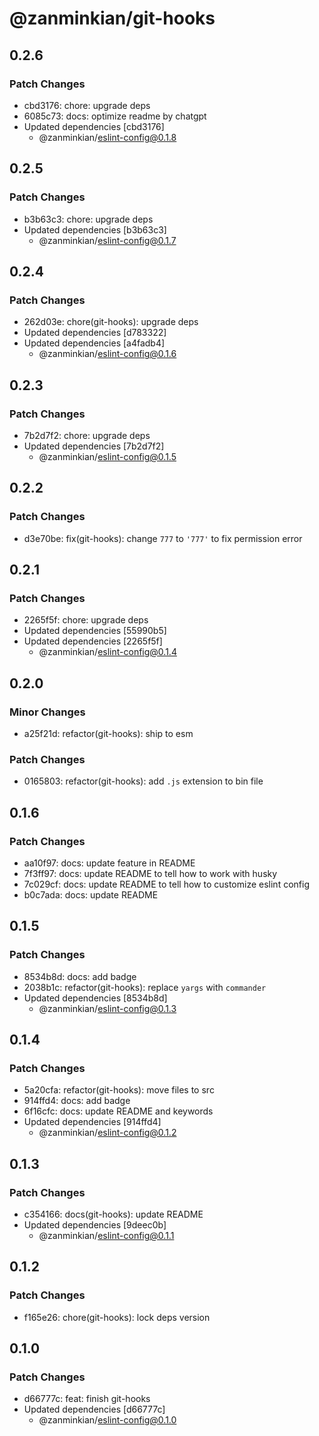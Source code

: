 # @zanminkian/git-hooks

## 0.2.6

### Patch Changes

- cbd3176: chore: upgrade deps
- 6085c73: docs: optimize readme by chatgpt
- Updated dependencies [cbd3176]
  - @zanminkian/eslint-config@0.1.8

## 0.2.5

### Patch Changes

- b3b63c3: chore: upgrade deps
- Updated dependencies [b3b63c3]
  - @zanminkian/eslint-config@0.1.7

## 0.2.4

### Patch Changes

- 262d03e: chore(git-hooks): upgrade deps
- Updated dependencies [d783322]
- Updated dependencies [a4fadb4]
  - @zanminkian/eslint-config@0.1.6

## 0.2.3

### Patch Changes

- 7b2d7f2: chore: upgrade deps
- Updated dependencies [7b2d7f2]
  - @zanminkian/eslint-config@0.1.5

## 0.2.2

### Patch Changes

- d3e70be: fix(git-hooks): change `777` to `'777'` to fix permission error

## 0.2.1

### Patch Changes

- 2265f5f: chore: upgrade deps
- Updated dependencies [55990b5]
- Updated dependencies [2265f5f]
  - @zanminkian/eslint-config@0.1.4

## 0.2.0

### Minor Changes

- a25f21d: refactor(git-hooks): ship to esm

### Patch Changes

- 0165803: refactor(git-hooks): add `.js` extension to bin file

## 0.1.6

### Patch Changes

- aa10f97: docs: update feature in README
- 7f3ff97: docs: update README to tell how to work with husky
- 7c029cf: docs: update README to tell how to customize eslint config
- b0c7ada: docs: update README

## 0.1.5

### Patch Changes

- 8534b8d: docs: add badge
- 2038b1c: refactor(git-hooks): replace `yargs` with `commander`
- Updated dependencies [8534b8d]
  - @zanminkian/eslint-config@0.1.3

## 0.1.4

### Patch Changes

- 5a20cfa: refactor(git-hooks): move files to src
- 914ffd4: docs: add badge
- 6f16cfc: docs: update README and keywords
- Updated dependencies [914ffd4]
  - @zanminkian/eslint-config@0.1.2

## 0.1.3

### Patch Changes

- c354166: docs(git-hooks): update README
- Updated dependencies [9deec0b]
  - @zanminkian/eslint-config@0.1.1

## 0.1.2

### Patch Changes

- f165e26: chore(git-hooks): lock deps version

## 0.1.0

### Patch Changes

- d66777c: feat: finish git-hooks
- Updated dependencies [d66777c]
  - @zanminkian/eslint-config@0.1.0
